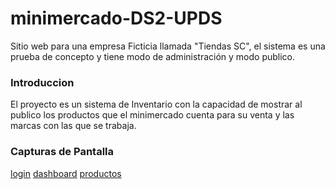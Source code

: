# minimercado-DS2-UPDS
Sitio web para una empresa Ficticia llamada "Tiendas SC", el sistema es una prueba de concepto y tiene modo de administración y modo publico.

### Introduccion
El proyecto es un sistema de Inventario con la capacidad de mostrar al publico los productos que el minimercado cuenta para su venta y las marcas con las que se trabaja.

### Capturas de Pantalla
[login](https://github.com/flvportafolio/minimercado-DS2-UPDS/blob/master/capturas/admin_login.png)
[dashboard](https://github.com/flvportafolio/minimercado-DS2-UPDS/blob/master/capturas/admin_dashboard.png)
[productos](https://github.com/flvportafolio/minimercado-DS2-UPDS/blob/master/capturas/modulo_productos.png)
